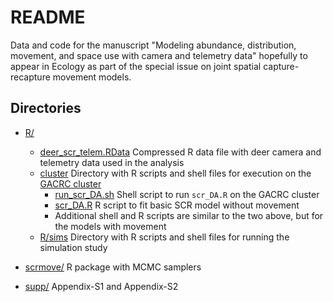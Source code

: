 # README

Data and code for the manuscript "Modeling abundance, distribution, movement, and space  use with camera and telemetry data" hopefully to appear in Ecology as part of the special issue on joint spatial capture-recapture movement models.

## Directories

- [R/](R/)
  * [deer_scr_telem.RData](R/deer_scr_telem.RData) Compressed R data file with deer camera and telemetry data used in the analysis
  * [cluster](R/cluster) Directory with R scripts and shell files for execution on the [GACRC cluster](https://wiki.gacrc.uga.edu/wiki/Georgia_Advanced_Computing_Resource_Center)
    + [run_scr_DA.sh](R/cluster/run_scr_Data.sh) Shell script to run `scr_DA.R` on the GACRC cluster
    + [scr_DA.R](R/cluster/run_scr_Data.sh) R script to fit basic SCR model without movement
	+ Additional shell and R scripts are similar to the two above, but for the models with movement
  * [R/sims](R/sims) Directory with R scripts and shell files for running the simulation study
  
- [scrmove/](scrmove/) R package with MCMC samplers

- [supp/](supp/) Appendix-S1 and Appendix-S2


